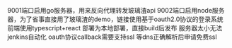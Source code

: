 9001端口启用go服务器，用来反向代理转发玻璃渣api
9002端口启用node服务器，为了省事直接用了玻璃渣的demo，链接使用基于oauth2.0协议的登录系统
前端使用typescript+react
部署为本地部署，直接build后发布
服务器太小无法jenkins自动化
oauth协议callback需要支持ssl
等dns正确解析后申请免费ssl
